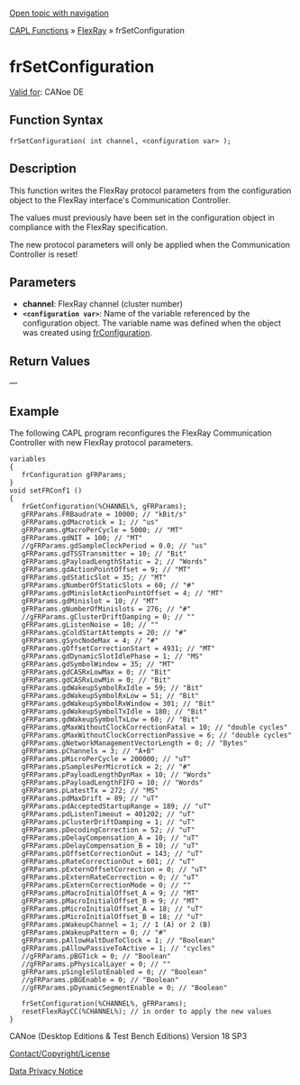 [Open topic with navigation](../../../../../CANoeDEFamily.htm#Topics/CAPLFunctions/FlexRay/Functions/CAPLfunctionFRSetConfiguration.md)

[CAPL Functions](../../CAPLfunctions.md) » [FlexRay](../CAPLfunctionsFlexrayOverview.md) » frSetConfiguration

# frSetConfiguration

[Valid for](../../../Shared/FeatureAvailability.md): CANoe DE

## Function Syntax

`frSetConfiguration( int channel, <configuration var> );`

## Description

This function writes the FlexRay protocol parameters from the configuration object to the FlexRay interface's Communication Controller.

The values must previously have been set in the configuration object in compliance with the FlexRay specification.

The new protocol parameters will only be applied when the Communication Controller is reset!

## Parameters

- **channel**: FlexRay channel (cluster number)
- **`<configuration var>`**: Name of the variable referenced by the configuration object. The variable name was defined when the object was created using [frConfiguration](../Objects/CAPLfunctionFRConfiguration.md).

## Return Values

—

## Example

The following CAPL program reconfigures the FlexRay Communication Controller with new FlexRay protocol parameters.

```plaintext
variables
{
   frConfiguration gFRParams;
}
void setFRConf1 ()
{
   frGetConfiguration(%CHANNEL%, gFRParams);
   gFRParams.FRBaudrate = 10000; // "kBit/s"
   gFRParams.gdMacrotick = 1; // "us"
   gFRParams.gMacroPerCycle = 5000; // "MT"
   gFRParams.gdNIT = 100; // "MT"
   //gFRParams.gdSampleClockPeriod = 0.0; // "us"
   gFRParams.gdTSSTransmitter = 10; // "Bit"
   gFRParams.gPayloadLengthStatic = 2; // "Words"
   gFRParams.gdActionPointOffset = 9; // "MT"
   gFRParams.gdStaticSlot = 35; // "MT"
   gFRParams.gNumberOfStaticSlots = 60; // "#"
   gFRParams.gdMinislotActionPointOffset = 4; // "MT"
   gFRParams.gdMinislot = 10; // "MT"
   gFRParams.gNumberOfMinislots = 276; // "#"
   //gFRParams.gClusterDriftDamping = 0; // ""
   gFRParams.gListenNoise = 10; // ""
   gFRParams.gColdStartAttempts = 20; // "#"
   gFRParams.gSyncNodeMax = 4; // "#"
   gFRParams.gOffsetCorrectionStart = 4931; // "MT"
   gFRParams.gdDynamicSlotIdlePhase = 1; // "MS"
   gFRParams.gdSymbolWindow = 35; // "MT"
   gFRParams.gdCASRxLowMax = 0; // "Bit"
   gFRParams.gdCASRxLowMin = 0; // "Bit"
   gFRParams.gdWakeupSymbolRxIdle = 59; // "Bit"
   gFRParams.gdWakeupSymbolRxLow = 51; // "Bit"
   gFRParams.gdWakeupSymbolRxWindow = 301; // "Bit"
   gFRParams.gdWakeupSymbolTxIdle = 180; // "Bit"
   gFRParams.gdWakeupSymbolTxLow = 60; // "Bit"
   gFRParams.gMaxWithoutClockCorrectionFatal = 10; // "double cycles"
   gFRParams.gMaxWithoutClockCorrectionPassive = 6; // "double cycles"
   gFRParams.gNetworkManagementVectorLength = 0; // "Bytes"
   gFRParams.pChannels = 3; // "A+B"
   gFRParams.pMicroPerCycle = 200000; // "uT"
   gFRParams.pSamplesPerMicrotick = 2; // "#"
   gFRParams.pPayloadLengthDynMax = 10; // "Words"
   gFRParams.pPayloadLengthFIFO = 10; // "Words"
   gFRParams.pLatestTx = 272; // "MS"
   gFRParams.pdMaxDrift = 89; // "uT"
   gFRParams.pdAcceptedStartupRange = 189; // "uT"
   gFRParams.pdListenTimeout = 401202; // "uT"
   gFRParams.pClusterDriftDamping = 1; // "uT"
   gFRParams.pDecodingCorrection = 52; // "uT"
   gFRParams.pDelayCompensation_A = 10; // "uT"
   gFRParams.pDelayCompensation_B = 10; // "uT"
   gFRParams.pOffsetCorrectionOut = 143; // "uT"
   gFRParams.pRateCorrectionOut = 601; // "uT"
   gFRParams.pExternOffsetCorrection = 0; // "uT"
   gFRParams.pExternRateCorrection = 0; // "uT"
   gFRParams.pExternCorrectionMode = 0; // ""
   gFRParams.pMacroInitialOffset_A = 9; // "MT"
   gFRParams.pMacroInitialOffset_B = 9; // "MT"
   gFRParams.pMicroInitialOffset_A = 18; // "uT"
   gFRParams.pMicroInitialOffset_B = 18; // "uT"
   gFRParams.pWakeupChannel = 1; // 1 (A) or 2 (B)
   gFRParams.pWakeupPattern = 0; // "#"
   gFRParams.pAllowHaltDueToClock = 1; // "Boolean"
   gFRParams.pAllowPassiveToActive = 1; // "cycles"
   //gFRParams.pBGTick = 0; // "Boolean"
   //gFRParams.pPhysicalLayer = 0; // ""
   gFRParams.pSingleSlotEnabled = 0; // "Boolean"
   //gFRParams.pBGEnable = 0; // "Boolean"
   //gFRParams.pDynamicSegmentEnable = 0; // "Boolean"

   frSetConfiguration(%CHANNEL%, gFRParams);
   resetFlexRayCC(%CHANNEL%); // in order to apply the new values
}
```

CANoe (Desktop Editions & Test Bench Editions) Version 18 SP3

[Contact/Copyright/License](../../../Shared/ContactCopyrightLicense.md)

[Data Privacy Notice](https://www.vector.com/int/en/company/get-info/privacy-policy/)
